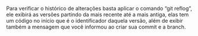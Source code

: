 Para verificar o histórico de alterações basta aplicar o comando “git reflog”, ele exibirá as versões partindo da mais recente até a mais antiga, elas tem um código no início que é o identificador daquela versão, além de exibir também a mensagem que você informou ao criar sua commit e a branch.
